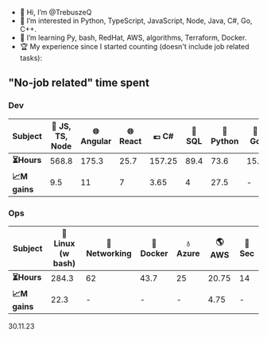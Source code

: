 - 👋 Hi, I’m @TrebuszeQ
- 👀 I’m interested in Python, TypeScript, JavaScript, Node, Java, C#, Go, C++.
- 🌱 I’m learning Py, bash, RedHat, AWS, algorithms, Terraform, Docker. 
- 🏆 My experience since I started counting (doesn't include job related tasks):

<h2>"No-job related" time spent</h2>
<h3>Dev</h3>
<table class="darkTable">
<thead>
  <tr>
    <th>Subject</th>
    <th>🌱 JS, TS, Node</th>
    <th>🌐 Angular</th>
    <th>🌐 React</th>
    <th>💶 C#</th>
    <th>📓 SQL</th>
    <th>🐍 Python</th>
    <th>🐹 Go</th>
    <th>🌋 Java</th>
    <th>:snowflake: C++</th>
  </tr>
</thead>
<tbody>
  <tr>
    <td><strong>⏳Hours</strong></td>
    <td>568.8</td> 
    <td>175.3</td>
    <td>25.7</td>
    <td>157.25</td>
    <td>89.4</td>
    <td>73.6</td>
    <td>15.9 </td>
    <td>25.3</td>
    <td>10.7</td>
  </tr>
  <tr>
    <td><strong>📈M gains</strong></td>
    <td>9.5</td>
    <td>11</td>
    <td>7</td>
    <td>3.65</td>
    <td>4</td>
    <td>27.5</td>
    <td>-</td>
    <td>14.8</td>
    <td>4</td>
  </tr>
</tbody>
</table>
<h3>Ops</h3>
<table class="darkTable">
<thead>
  <tr>
    <th>Subject</th>
    <th>🐧 Linux (w bash)</th>
    <th>🌉 Networking</th>
    <th>🐳 Docker</th>
    <th>💧 Azure</th>
    <th>🌎 AWS</th>
    <th>🚓 Sec</th>
</thead>
<tbody>
  <tr>
    <td><strong>⏳Hours </strong></td>
    <td>284.3</td>
    <td>62</td>
    <td>43.7</td>
    <td>25</td>
    <td>20.75</td>
    <td>14</td>
  </tr>
  <tr>
    <td><strong>📈M gains </strong></td>
    <td>22.3</td>
    <td>-</td>
    <td>-</td>
    <td>-</td>
    <td>4.75</td>
    <td>-</td>
  </tr>
</tbody>
</table>
30.11.23

<!---
TrebuszeQ/TrebuszeQ is a ✨ special ✨ repository because its `README.md` (this file) appears on your GitHub profile.
You can click the Preview link to take a look at your changes.
- 💞️ I’m looking to collaborate on ...
- 📫 How to reach me ...
--->
